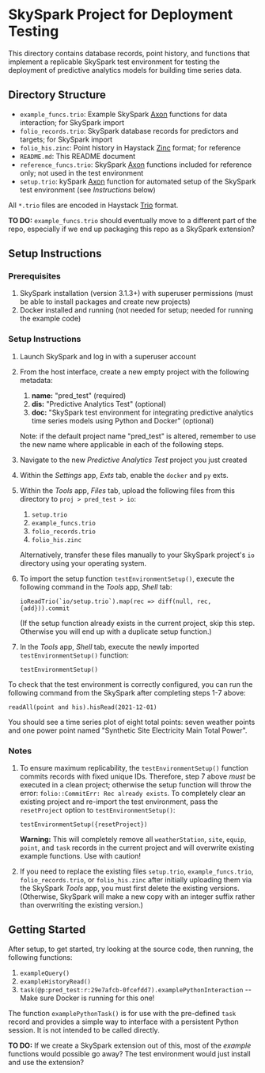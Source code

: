 SkySpark Project for Deployment Testing
=======================================

This directory contains database records, point history, and functions that
implement a replicable SkySpark test environment for testing the deployment of
predictive analytics models for building time series data.

Directory Structure
-------------------

- `example_funcs.trio`: Example SkySpark [Axon] functions for data interaction;
  for SkySpark import
- `folio_records.trio`: SkySpark database records for predictors and targets;
  for SkySpark import
- `folio_his.zinc`: Point history in Haystack [Zinc] format; for reference
- `README.md`: This README document
- `reference_funcs.trio`: SkySpark [Axon] functions included for reference only;
  not used in the test environment
- `setup.trio`: kySpark [Axon] function for automated setup of the SkySpark test
  environment (see *Instructions* below)

All `*.trio` files are encoded in Haystack [Trio] format.

**TO DO:** `example_funcs.trio` should eventually move to a different part of
the repo, especially if we end up packaging this repo as a SkySpark extension?

[Zinc]: https://project-haystack.org/doc/docHaystack/Zinc "Zinc file format"
[Trio]: https://project-haystack.org/doc/docHaystack/Trio "Trio file format"
[Axon]: https://haxall.io/doc/appendix/axon "Axon documentation"

Setup Instructions
------------------

### Prerequisites ###

1. SkySpark installation (version 3.1.3+) with superuser permissions (must be
   able to install packages and create new projects)
2. Docker installed and running (not needed for setup; needed for running the
   example code)

### Setup Instructions ###

1. Launch SkySpark and log in with a superuser account

2. From the host interface, create a new empty project with the following
   metadata:
   
   1. **name:** "pred_test" (required)
   2. **dis:** "Predictive Analytics Test" (optional)
   3. **doc:** "SkySpark test environment for integrating predictive analytics time series models using Python and Docker" (optional)

   Note: if the default project name "pred_test" is altered, remember to use the
   new name where applicable in each of the following steps.

3. Navigate to the new *Predictive Analytics Test* project you just created

4. Within the *Settings* app, *Exts* tab, enable the `docker` and `py` exts.

5. Within the *Tools* app, *Files* tab, upload the following files from this
   directory to `proj > pred_test > io`:
   
   1. `setup.trio`
   2. `example_funcs.trio`
   3. `folio_records.trio`
   4. `folio_his.zinc`
   
   Alternatively, transfer these files manually to your SkySpark project's `io`
   directory using your operating system.

6. To import the setup function `testEnvironmentSetup()`, execute the following
   command in the *Tools* app, *Shell* tab:
   
   ```
   ioReadTrio(`io/setup.trio`).map(rec => diff(null, rec, {add})).commit
   ```
   
   (If the setup function already exists in the current project, skip this
   step. Otherwise you will end up with a duplicate setup function.)

7. In the *Tools* app, *Shell* tab, execute the newly imported
   `testEnvironmentSetup()` function:
   
   ```
   testEnvironmentSetup()
   ```

To check that the test environment is correctly configured, you can run the
following command from the SkySpark  after completing steps 1-7 above:

```
readAll(point and his).hisRead(2021-12-01)
```

You should see a time series plot of eight total points: seven weather points
and one power point named "Synthetic Site Electricity Main Total Power".

### Notes ###

1. To ensure maximum replicability, the `testEnvironmentSetup()` function
   commits records with fixed unique IDs. Therefore, step 7 above *must* be
   executed in a clean project; otherwise the setup function will throw the
   error: `folio::CommitErr: Rec already exists`. To completely clear an
   existing project and re-import the test environment, pass the `resetProject`
   option to `testEnvironmentSetup()`:
   
   ```
   testEnvironmentSetup({resetProject})
   ```
   
   **Warning:** This will completely remove all `weatherStation`, `site`,
   `equip`, `point`, and `task` records in the current project and will
   overwrite existing example functions. Use with caution!

2. If you need to replace the existing files `setup.trio`, `example_funcs.trio`,
   `folio_records.trio`, or `folio_his.zinc` after initially uploading them via
   the SkySpark *Tools* app, you must first delete the existing versions.
   (Otherwise, SkySpark will make a new copy with an integer suffix rather than
   overwriting the existing version.)
   
Getting Started
---------------

After setup, to get started, try looking at the source code, then running, the
following functions:

1. `exampleQuery()`
2. `exampleHistoryRead()`
3. `task(@p:pred_test:r:29e7afcb-0fcefdd7).examplePythonInteraction` -- Make
   sure Docker is running for this one!

The function `examplePythonTask()` is for use with the pre-defined `task` record
and provides a simple way to interface with a persistent Python session. It is
not intended to be called directly.

**TO DO:** If we create a SkySpark extension out of this, most of the *example*
functions would possible go away? The test environment would just install and
use the extension?